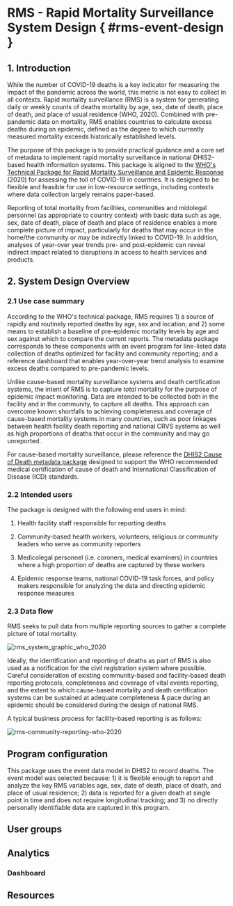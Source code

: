 # RMS - Rapid Mortality Surveillance System Design { #rms-event-design }
## 1. Introduction

While the number of COVID-19 deaths is a key indicator for measuring the impact of the pandemic across the world, this metric is not easy to collect in all contexts. Rapid mortality surveillance (RMS) is a system for generating daily or weekly counts of deaths mortality by age, sex, date of death, place of death, and place of usual residence (WHO, 2020). Combined with pre-pandemic data on mortality, RMS enables countries to calculate excess deaths during an epidemic, defined as the degree to which currently measured mortality exceeds historically established levels.

The purpose of this package is to provide practical guidance and a core set of metadata to implement rapid mortality surveillance in national DHIS2-based health information systems. This package is aligned to the [WHO's Technical Package for Rapid Mortality Surveillance and Epidemic Response](https://www.who.int/publications/i/item/revealing-the-toll-of-covid-19) (2020) for assessing the toll of COVID-19 in countries.  It is designed to be flexible and feasible for use in low-resource settings, including contexts where data collection largely remains paper-based.

Reporting of total mortality from facilities, communities and midolegal personnel (as appropriate to country context) with basic data such as age, sex, date of death, place of death and place of residence enables a more complete picture of impact, particularly for deaths that may occur in the home/the community or may be indirectly linked to COVID-19. In addition, analyses of year-over year trends pre- and post-epidemic can reveal indirect impact related to disruptions in access to health services and products. 

## 2. System Design Overview

### 2.1 Use case summary

According to the WHO's technical package, RMS requires 1) a source of rapidly and routinely reported deaths by age, sex and location; and 2) some means to establish a baseline of pre-epidemic mortality levels by age and sex against which to compare the current reports. The metadata package corresponds to these components with an event program for line-listed data collection of deaths optimized for facility and community reporting; and a reference dashboard that enables year-over-year trend analysis to examine excess deaths compared to pre-pandemic levels. 

Unlike cause-based mortality surveillance systems and death certification systems, the intent of RMS is to capture *total* mortality for the purpose of epidemic impact monitoring. Data are intended to be collected both in the facility and in the community, to capture all deaths. This approach can overcome known shortfalls to achieving completeness and coverage of cause-based mortality systems in many countries, such as poor linkages between health facility death reporting and national CRVS systems as well as high proportions of deaths that occur in the community and may go unreported. 

For cause-based mortality surveillance, please reference the [DHIS2 Cause of Death metadata package](https://docs.dhis2.org/en/topics/metadata/crvs/cause-of-death-tracker-and-events/design.html) designed to support the WHO recommended medical certification of cause of death and International Classification of Disease (ICD) standards.

### 2.2 Intended users

The package is designed with the following end users in mind:

1. Health facility staff responsible for reporting deaths
2. Community-based health workers, volunteers, religious or community leaders who serve as community reporters

3. Medicolegal personnel (i.e. coroners, medical examiners) in countries where a high proportion of deaths are captured by these workers
4. Epidemic response teams, national COVID-19 task forces, and policy makers responsible for analyzing the data and directing epidemic response measures

### 2.3 Data flow

RMS seeks to pull data from multiple reporting sources to gather a complete picture of total mortality. 

![rms_system_graphic_who_2020](https://user-images.githubusercontent.com/21032705/140823731-99665476-6a7f-4945-ac91-230b9c46729e.PNG)

Ideally, the identification and reporting of deaths as part of RMS is also used as a notification for the civil registration system where possible. Careful consideration of existing community-based and facility-based death reporting protocols, completeness and coverage of vital events reporting, and the extent to which cause-based mortality and death certification systems can be sustained at adequate completeness & pace during an epidemic should be considered during the design of national RMS. 

A typical business process for facility-based reporting is as follows: 

![rms-community-reporting-who-2020](https://user-images.githubusercontent.com/21032705/140823509-0110ed77-c7c9-4c7b-8b53-0ba679db84fb.PNG)

## Program configuration 

This package uses the event data model in DHIS2 to record deaths. The event model was selected because: 1) it is flexible enough to report and analyze the key RMS variables age, sex, date of death, place of death, and place of usual residence; 2) data is reported for a given death at single point in time and does not require longitudinal tracking; and 3) no directly personally identifiable data are captured in this program. 

## User groups

## Analytics

### Dashboard

## Resources
